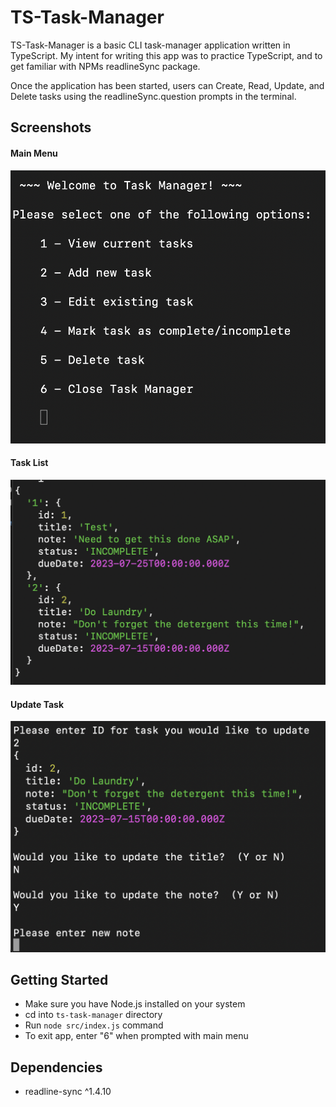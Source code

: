 # TS-Task-Manager

TS-Task-Manager is a basic CLI task-manager application written in TypeScript.  My intent for writing this app was to practice TypeScript, and to get familiar with NPMs readlineSync package.

Once the application has been started, users can Create, Read, Update, and Delete tasks using the readlineSync.question prompts in the terminal.

## Screenshots

#### Main Menu
!["Screenshot of Main Menu](https://github.com/vktr-r2/ts-task-manager/blob/main/docs/TS-Task-Manager_main-menu.png?raw=true)


#### Task List
!["Screenshot of Demo Tasks List"](https://github.com/vktr-r2/ts-task-manager/blob/main/docs/TS-Task-Manager_read-tasks.png?raw=true)


#### Update Task
!["Screenshot of Task Update"](https://github.com/vktr-r2/ts-task-manager/blob/main/docs/TS-Task-Manager_update-task.png?raw=true)


## Getting Started
- Make sure you have Node.js installed on your system
- cd into `ts-task-manager` directory
- Run `node src/index.js` command
- To exit app, enter "6" when prompted with main menu


## Dependencies
- readline-sync ^1.4.10